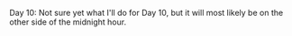 Day 10: Not sure yet what I'll do for Day 10, but it will most likely be on the other side of the midnight hour.